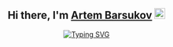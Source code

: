 <h2 align="center">Hi there, I'm <a href="#" target="_blank">Artem Barsukov</a> <img
src="https://github.com/blackcater/blackcater/raw/main/images/Hi.gif" height="22" /></h2>

<p align="center">
  <a href="https://git.io/typing-svg"><img src="https://readme-typing-svg.herokuapp.com?font=Fira+Code&size=18&pause=1000&random=false&width=435&lines=Python+Backend+Developer;Errors+in+the+code+make+us+stronger" alt="Typing SVG" /></a>
</p>

<!--
**Artem-Barsukov/Artem-Barsukov** is a ✨ _special_ ✨ repository because its `README.md` (this file) appears on your GitHub profile.

Here are some ideas to get you started:

- 🔭 I’m currently working on ...
- 🌱 I’m currently learning ...
- 👯 I’m looking to collaborate on ...
- 🤔 I’m looking for help with ...
- 💬 Ask me about ...
- 📫 How to reach me: ...
- 😄 Pronouns: ...
- ⚡ Fun fact: ...
-->
